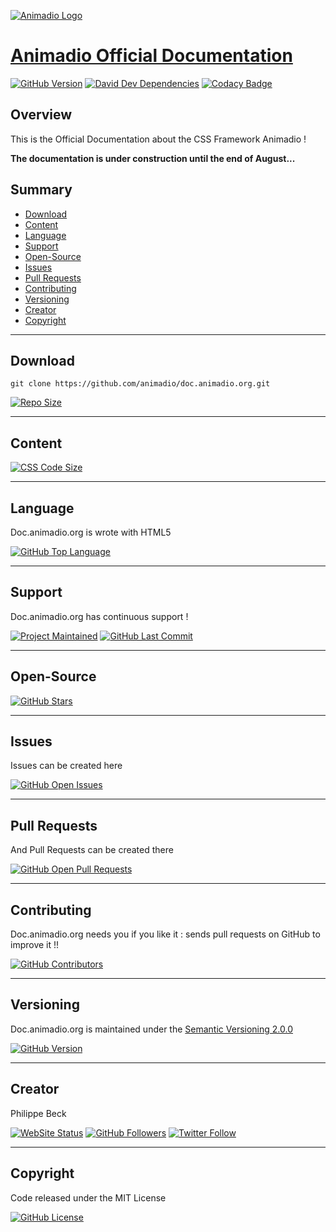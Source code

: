 [![Animadio Logo](https://animadio.org/img/logo.png)](https://doc.animadio.org)
# [Animadio Official Documentation](https://doc.animadio.org)

[![GitHub Version](https://img.shields.io/github/package-json/v/animadio/doc.animadio.org.svg?label=Version)](https://github.com/animadio/doc.animadio.org/blob/master/package.json)
[![David Dev Dependencies](https://david-dm.org/animadio/doc.animadio.org/status.svg)](https://david-dm.org/animadio/doc.animadio.org)
[![Codacy Badge](https://api.codacy.com/project/badge/Grade/767b5613660d45f8903883a96c581816)](https://www.codacy.com/app/Animadio/doc.animadio.org?utm_source=github.com&amp;utm_medium=referral&amp;utm_content=animadio/doc.animadio.org&amp;utm_campaign=Badge_Grade)

## Overview

This is the Official Documentation about the CSS Framework Animadio !

**The documentation is under construction until the end of August...**

## Summary

-   [Download](#download)  
-   [Content](#content)  
-   [Language](#language)  
-   [Support](#support)  
-   [Open-Source](#open-source)  
-   [Issues](#issues)  
-   [Pull Requests](#pull-requests)  
-   [Contributing](#contributing)  
-   [Versioning](#versioning)  
-   [Creator](#creator)  
-   [Copyright](#copyright)  

---

## Download

`git clone https://github.com/animadio/doc.animadio.org.git`  
  
[![Repo Size](https://img.shields.io/github/repo-size/animadio/doc.animadio.org.svg?label=Repo+Size)](https://github.com/animadio/doc.animadio.org/tree/master)

---

## Content

[![CSS Code Size](https://img.shields.io/github/languages/code-size/animadio/doc.animadio.org.svg?label=Code+Size)](https://github.com/animadio/doc.animadio.org/tree/master)

---

## Language

Doc.animadio.org is wrote with HTML5

[![GitHub Top Language](https://img.shields.io/github/languages/top/animadio/doc.animadio.org.svg?label=HTML5)](https://github.com/animadio/doc.animadio.org)

---

## Support

Doc.animadio.org has continuous support !

[![Project Maintained](https://img.shields.io/maintenance/yes/2019.svg?label=Maintained)](https://github.com/animadio/doc.animadio.org)
[![GitHub Last Commit](https://img.shields.io/github/last-commit/animadio/doc.animadio.org.svg?label=Last+Commit)](https://github.com/animadio/doc.animadio.org/commits/master)

---

## Open-Source

[![GitHub Stars](https://img.shields.io/github/stars/animadio/doc.animadio.org.svg?label=GitHub+:+Animadio.org+|+Stars)](https://github.com/animadio/doc.animadio.org)

---

## Issues

Issues can be created here

[![GitHub Open Issues](https://img.shields.io/github/issues/animadio/doc.animadio.org.svg?label=Issues)](https://github.com/animadio/doc.animadio.org/issues)

---

## Pull Requests

And Pull Requests can be created there

[![GitHub Open Pull Requests](https://img.shields.io/github/issues-pr/animadio/doc.animadio.org.svg?label=Pull+Requests)](https://github.com/animadio/doc.animadio.org/pulls)

---

## Contributing

Doc.animadio.org needs you if you like it : sends pull requests on GitHub to improve it !!

[![GitHub Contributors](https://img.shields.io/github/contributors/animadio/doc.animadio.org.svg?label=Contributors)](https://github.com/animadio/doc.animadio.org/graphs/contributors)

---

## Versioning

Doc.animadio.org is maintained under the [Semantic Versioning 2.0.0](https://semver.org)

[![GitHub Version](https://img.shields.io/github/tag/animadio/doc.animadio.org.svg?label=Version)](https://github.com/animadio/doc.animadio.org/blob/master/composer.json)

---

## Creator

Philippe Beck

[![WebSite Status](https://img.shields.io/website-up-down-green-red/https/philippebeck.net.svg?label=https://philippebeck.net)](https://philippebeck.net)
[![GitHub Followers](https://img.shields.io/github/followers/philippebeck.svg?label=GitHub+:+philippebeck+|+Followers)](https://github.com/philippebeck)
[![Twitter Follow](https://badgen.net/twitter/follow/philippepjbeck)](https://twitter.com/philippepjbeck)

---

## Copyright

Code released under the MIT License

[![GitHub License](https://img.shields.io/github/license/animadio/doc.animadio.org.svg?label=License)](https://github.com/animadio/doc.animadio.org/blob/master/LICENSE)
